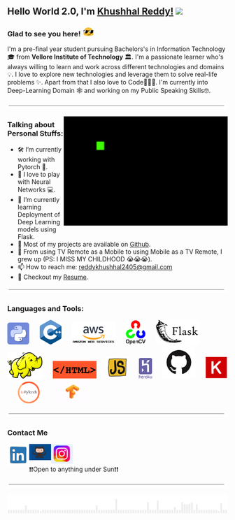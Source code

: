 ## Hello World 2.0, I'm [Khushhal Reddy!](https://github.com/KKhushhalR2405/) <img src="https://raw.githubusercontent.com/iampavangandhi/iampavangandhi/master/gifs/Hi.gif" width="30px"></h2>  

### Glad to see you here! <img src="https://github.com/KKhushhalR2405/Bio/blob/master/gifs/emoji.gif" width="27px">

I'm a pre-final year student pursuing Bachelors's in Information Technology 🎓 from **Vellore Institute of Technology** 🏛. I'm a passionate learner who's always willing to learn and work across different technologies and domains 💡. I love to explore new technologies and leverage them to solve real-life problems ✨. Apart from that I also love to Code👨🏻‍💻. I'm currently into Deep-Learning Domain 🕸️ and working on my Public Speaking Skills🤓.

<img src="https://github.com/KKhushhalR2405/Bio/blob/master/border.gif" width="1100px" height="10px"></h2>

<img align="right" height="250" width="375" alt="" src="https://github.com/KKhushhalR2405/Bio/blob/master/coding2.gif" />

### Talking about Personal Stuffs:

- 🛠 I’m currently working with Pytorch :flashlight:.
- :wrench: I love to play with Neural Networks :computer:.
- 🚀 I’m currently learning Deployment of Deep Learning models using Flask.
- 👾 Most of my projects are available on [Github](https://github.com/KKhushhalR2405/).
- 👨 From using TV Remote as a Mobile to using Mobile as a TV Remote, I grew up (PS: I MISS MY CHILDHOOD :sob::sob::sob:).
- 📫 How to reach me: reddykhushhal2405@gmail.com
- 📝 Checkout my [Resume](https://github.com/iampavangandhi/iampavangandhi/blob/master/resume.pdf).

<img src="https://github.com/KKhushhalR2405/Bio/blob/master/border.gif" width="1100px" height="10px"></h2>

### Languages and Tools:

<img src="https://github.com/KKhushhalR2405/Bio/blob/master/python%20gif.gif" width="50px"></h2>&nbsp; &nbsp; &nbsp;
<img src="https://github.com/KKhushhalR2405/Bio/blob/master/cpp.png" width="50px"></h2>&nbsp; &nbsp; &nbsp;
<img src="https://github.com/KKhushhalR2405/Bio/blob/master/aws.gif" width="100px"></h2>&nbsp; &nbsp; &nbsp;
<img src="https://github.com/KKhushhalR2405/Bio/blob/master/opencv.png" width="45px"></h2>&nbsp; &nbsp; &nbsp;
<img src="https://github.com/KKhushhalR2405/Bio/blob/master/flask.png" width="100px"></h2>&nbsp; &nbsp; &nbsp;
<img src="https://github.com/KKhushhalR2405/Bio/blob/master/hadoop.jpg" width="80px"></h2>&nbsp; &nbsp; &nbsp;
<img src="https://github.com/KKhushhalR2405/Bio/blob/master/html.gif" width="100px"></h2>&nbsp; &nbsp; &nbsp;
<img src="https://github.com/KKhushhalR2405/Bio/blob/master/javascript.gif" width="50px"></h2>&nbsp; &nbsp; &nbsp;
<img src="https://github.com/KKhushhalR2405/Bio/blob/master/heroku.png" width="30px"></h2>&nbsp; &nbsp; &nbsp;
<img src="https://github.com/KKhushhalR2405/Bio/blob/master/github.png" width="75px"></h2>&nbsp; &nbsp; &nbsp;
<img src="https://github.com/KKhushhalR2405/Bio/blob/master/keras.png" width="50px"></h2>&nbsp; &nbsp; &nbsp;
<img src="https://github.com/KKhushhalR2405/Bio/blob/master/pytorch.gif" width="50px"></h2>&nbsp; &nbsp; &nbsp;
<img src="https://github.com/KKhushhalR2405/Bio/blob/master/tensorflow.gif" width="100px"></h2>&nbsp; &nbsp; &nbsp;

<img src="https://github.com/KKhushhalR2405/Bio/blob/master/border.gif" width="1100px" height="10px"></h2>

### Contact Me <br>
[<img align="left" alt="https://www.linkedin.com/in/khushhalreddy/" width="50px" src="https://github.com/KKhushhalR2405/Bio/blob/master/linkedin.gif" />][linkedin]
[<img align="left" alt="https://github.com/KKhushhalR2405/" width="50px" src="https://github.com/KKhushhalR2405/Bio/blob/master/github.gif" />][github]
[<img align="left" alt="https://www.instagram.com/w._.icked_hyp.ster/" width="50px" src="https://github.com/KKhushhalR2405/Bio/blob/master/insta.gif" />][instagram]\
<br/>

:exclamation::exclamation:Open to anything under Sun:exclamation::exclamation:


<img src="https://github.com/KKhushhalR2405/Bio/blob/master/border.gif" width="1100px" height="10px"></h2>

<img src="https://github.com/KKhushhalR2405/Bio/blob/master/add3.gif" width="1200px"></h2>


[linkedin]:https://www.linkedin.com/in/khushhalreddy/
[github]:https://github.com/KKhushhalR2405/
[instagram]:https://www.instagram.com/w._.icked_hyp.ster/
